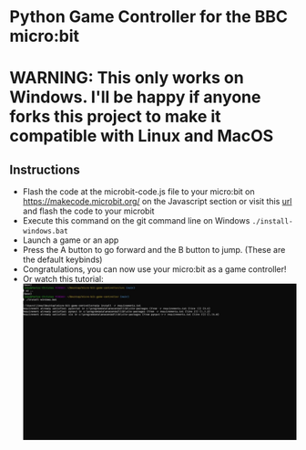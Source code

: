 # Python Game Controller for the BBC micro:bit
# WARNING: This only works on Windows. I'll be happy if anyone forks this project to make it compatible with Linux and MacOS
## Instructions
- Flash the code at the microbit-code.js file to your micro:bit on https://makecode.microbit.org/ on the Javascript section or visit this <a href="https://makecode.microbit.org/_Mi91HcdUtKXV">url</a> and flash the code to your microbit
- Execute this command on the git command line on Windows ```./install-windows.bat```
- Launch a game or an app
- Press the A button to go forward and the B button to jump. (These are the default keybinds)
- Congratulations, you can now use your micro:bit as a game controller!
- Or watch this tutorial:
<a href="https://streamable.com/yl37az">![image](/videos/thumbnail.jpg)